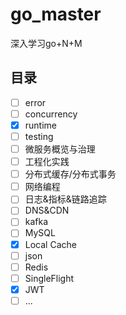 # go_master
深入学习go+N+M

## 目录
- [ ] error 
- [ ] concurrency
- [x] runtime
- [ ] testing
- [ ] 微服务概览与治理
- [ ] 工程化实践
- [ ] 分布式缓存/分布式事务
- [ ] 网络编程
- [ ] 日志&指标&链路追踪
- [ ] DNS&CDN
- [ ] kafka
- [ ] MySQL
- [x] Local Cache
- [ ] json
- [ ] Redis
- [ ] SingleFlight
- [x] JWT
- [ ] ...